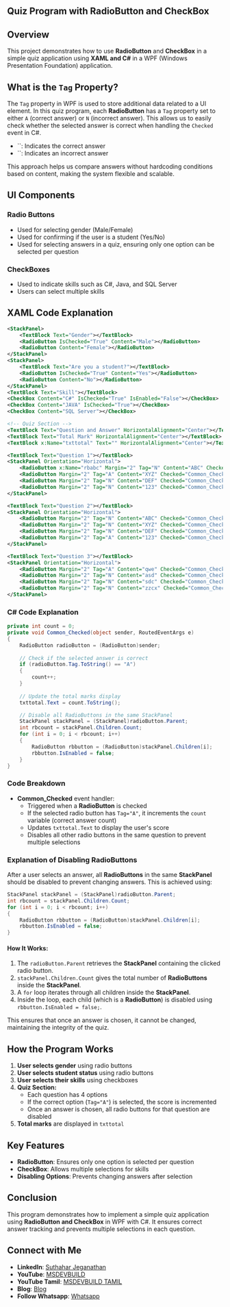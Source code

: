 ## **Quiz Program with RadioButton and CheckBox**

## Overview

This project demonstrates how to use **RadioButton** and **CheckBox** in a simple quiz application using **XAML and C#** in a WPF (Windows Presentation Foundation) application.

## What is the `Tag` Property?

The `Tag` property in WPF is used to store additional data related to a UI element. In this quiz program, each **RadioButton** has a `Tag` property set to either `A` (correct answer) or `N` (incorrect answer). This allows us to easily check whether the selected answer is correct when handling the `Checked` event in C#.

- ``: Indicates the correct answer
- ``: Indicates an incorrect answer

This approach helps us compare answers without hardcoding conditions based on content, making the system flexible and scalable.

## UI Components

### **Radio Buttons**

- Used for selecting gender (Male/Female)
- Used for confirming if the user is a student (Yes/No)
- Used for selecting answers in a quiz, ensuring only one option can be selected per question

### **CheckBoxes**

- Used to indicate skills such as C#, Java, and SQL Server
- Users can select multiple skills

## **XAML Code Explanation**

```xml
<StackPanel>
    <TextBlock Text="Gender"></TextBlock>
    <RadioButton IsChecked="True" Content="Male"></RadioButton>
    <RadioButton Content="Female"></RadioButton>
</StackPanel>
<StackPanel>
    <TextBlock Text="Are you a student?"></TextBlock>
    <RadioButton IsChecked="True" Content="Yes"></RadioButton>
    <RadioButton Content="No"></RadioButton>
</StackPanel>
<TextBlock Text="Skill"></TextBlock>
<CheckBox Content="C#" IsChecked="True" IsEnabled="False"></CheckBox>
<CheckBox Content="JAVA" IsChecked="True"></CheckBox>
<CheckBox Content="SQL Server"></CheckBox>

<!-- Quiz Section -->
<TextBlock Text="Question and Answer" HorizontalAlignment="Center"></TextBlock>
<TextBlock Text="Total Mark" HorizontalAlignment="Center"></TextBlock>
<TextBlock x:Name="txttotal" Text="" HorizontalAlignment="Center"></TextBlock>

<TextBlock Text="Question 1"></TextBlock>
<StackPanel Orientation="Horizontal">
    <RadioButton x:Name="rbabc" Margin="2" Tag="N" Content="ABC" Checked="Common_Checked"></RadioButton>
    <RadioButton Margin="2" Tag="A" Content="XYZ" Checked="Common_Checked"></RadioButton>
    <RadioButton Margin="2" Tag="N" Content="DEF" Checked="Common_Checked"></RadioButton>
    <RadioButton Margin="2" Tag="N" Content="123" Checked="Common_Checked"></RadioButton>
</StackPanel>

<TextBlock Text="Question 2"></TextBlock>
<StackPanel Orientation="Horizontal">
    <RadioButton Margin="2" Tag="N" Content="ABC" Checked="Common_Checked"></RadioButton>
    <RadioButton Margin="2" Tag="N" Content="XYZ" Checked="Common_Checked"></RadioButton>
    <RadioButton Margin="2" Tag="N" Content="DEF" Checked="Common_Checked"></RadioButton>
    <RadioButton Margin="2" Tag="A" Content="123" Checked="Common_Checked"></RadioButton>
</StackPanel>

<TextBlock Text="Question 3"></TextBlock>
<StackPanel Orientation="Horizontal">
    <RadioButton Margin="2" Tag="A" Content="qwe" Checked="Common_Checked"></RadioButton>
    <RadioButton Margin="2" Tag="N" Content="asd" Checked="Common_Checked"></RadioButton>
    <RadioButton Margin="2" Tag="N" Content="sdc" Checked="Common_Checked"></RadioButton>
    <RadioButton Margin="2" Tag="N" Content="zzcx" Checked="Common_Checked"></RadioButton>
</StackPanel>
```

### **C# Code Explanation**

```csharp
private int count = 0;
private void Common_Checked(object sender, RoutedEventArgs e)
{
    RadioButton radioButton = (RadioButton)sender;
    
    // Check if the selected answer is correct
    if (radioButton.Tag.ToString() == "A")
    {
        count++;
    }
    
    // Update the total marks display
    txttotal.Text = count.ToString();

    // Disable all RadioButtons in the same StackPanel
    StackPanel stackPanel = (StackPanel)radioButton.Parent;
    int rbcount = stackPanel.Children.Count;
    for (int i = 0; i < rbcount; i++)
    {
        RadioButton rbbutton = (RadioButton)stackPanel.Children[i];
        rbbutton.IsEnabled = false;
    }
}
```

### **Code Breakdown**

- **Common\_Checked** event handler:
  - Triggered when a **RadioButton** is checked
  - If the selected radio button has `Tag="A"`, it increments the `count` variable (correct answer count)
  - Updates `txttotal.Text` to display the user's score
  - Disables all other radio buttons in the same question to prevent multiple selections

### **Explanation of Disabling RadioButtons**

After a user selects an answer, all **RadioButtons** in the same **StackPanel** should be disabled to prevent changing answers. This is achieved using:

```csharp
StackPanel stackPanel = (StackPanel)radioButton.Parent;
int rbcount = stackPanel.Children.Count;
for (int i = 0; i < rbcount; i++)
{
    RadioButton rbbutton = (RadioButton)stackPanel.Children[i];
    rbbutton.IsEnabled = false;
}
```

#### **How It Works:**

1. The `radioButton.Parent` retrieves the **StackPanel** containing the clicked radio button.
2. `stackPanel.Children.Count` gives the total number of **RadioButtons** inside the **StackPanel**.
3. A `for` loop iterates through all children inside the **StackPanel**.
4. Inside the loop, each child (which is a **RadioButton**) is disabled using `rbbutton.IsEnabled = false;`.

This ensures that once an answer is chosen, it cannot be changed, maintaining the integrity of the quiz.

## **How the Program Works**

1. **User selects gender** using radio buttons
2. **User selects student status** using radio buttons
3. **User selects their skills** using checkboxes
4. **Quiz Section:**
   - Each question has 4 options
   - If the correct option (`Tag="A"`) is selected, the score is incremented
   - Once an answer is chosen, all radio buttons for that question are disabled
5. **Total marks** are displayed in `txttotal`

## **Key Features**

- **RadioButton**: Ensures only one option is selected per question
- **CheckBox**: Allows multiple selections for skills
- **Disabling Options**: Prevents changing answers after selection

## **Conclusion**

This program demonstrates how to implement a simple quiz application using **RadioButton and CheckBox** in WPF with C#. It ensures correct answer tracking and prevents multiple selections in each question.

## Connect with Me
- **LinkedIn**: [Suthahar Jeganathan](https://www.linkedin.com/in/jssuthahar/)
- **YouTube**: [MSDEVBUILD](https://www.youtube.com/@MSDEVBUILD)
- **YouTube Tamil**: [MSDEVBUILD TAMIL](https://www.youtube.com/@MSDEVBUILDTamil)
- **Blog**: [Blog](https://www.msdevbuild.com/)
- **Follow Whatsapp**: [Whatsapp](https://www.whatsapp.com/channel/0029Va5j2rHEFeXcTlUhQB0J)

